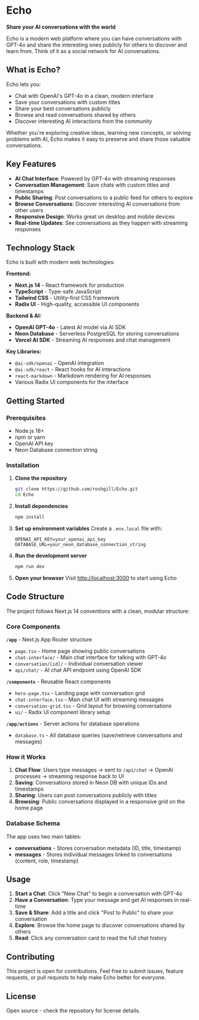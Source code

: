 # Echo

**Share your AI conversations with the world**

Echo is a modern web platform where you can have conversations with GPT-4o and share the interesting ones publicly for others to discover and learn from. Think of it as a social network for AI conversations.

## What is Echo?

Echo lets you:
- Chat with OpenAI's GPT-4o in a clean, modern interface
- Save your conversations with custom titles
- Share your best conversations publicly
- Browse and read conversations shared by others
- Discover interesting AI interactions from the community

Whether you're exploring creative ideas, learning new concepts, or solving problems with AI, Echo makes it easy to preserve and share those valuable conversations.

## Key Features

- **AI Chat Interface**: Powered by GPT-4o with streaming responses
- **Conversation Management**: Save chats with custom titles and timestamps  
- **Public Sharing**: Post conversations to a public feed for others to explore
- **Browse Conversations**: Discover interesting AI conversations from other users
- **Responsive Design**: Works great on desktop and mobile devices
- **Real-time Updates**: See conversations as they happen with streaming responses

## Technology Stack

Echo is built with modern web technologies:

**Frontend:**
- **Next.js 14** - React framework for production
- **TypeScript** - Type-safe JavaScript
- **Tailwind CSS** - Utility-first CSS framework
- **Radix UI** - High-quality, accessible UI components

**Backend & AI:**
- **OpenAI GPT-4o** - Latest AI model via AI SDK
- **Neon Database** - Serverless PostgreSQL for storing conversations
- **Vercel AI SDK** - Streaming AI responses and chat management

**Key Libraries:**
- `@ai-sdk/openai` - OpenAI integration
- `@ai-sdk/react` - React hooks for AI interactions
- `react-markdown` - Markdown rendering for AI responses
- Various Radix UI components for the interface

## Getting Started

### Prerequisites
- Node.js 18+ 
- npm or yarn
- OpenAI API key
- Neon Database connection string

### Installation

1. **Clone the repository**
   ```bash
   git clone https://github.com/roshgill/Echo.git
   cd Echo
   ```

2. **Install dependencies**
   ```bash
   npm install
   ```

3. **Set up environment variables**
   Create a `.env.local` file with:
   ```env
   OPENAI_API_KEY=your_openai_api_key
   DATABASE_URL=your_neon_database_connection_string
   ```

4. **Run the development server**
   ```bash
   npm run dev
   ```

5. **Open your browser**
   Visit [http://localhost:3000](http://localhost:3000) to start using Echo

## Code Structure

The project follows Next.js 14 conventions with a clean, modular structure:

### Core Components

**`/app`** - Next.js App Router structure
- `page.tsx` - Home page showing public conversations
- `chat-interface/` - Main chat interface for talking with GPT-4o
- `conversation/[id]/` - Individual conversation viewer
- `api/chat/` - AI chat API endpoint using OpenAI SDK

**`/components`** - Reusable React components  
- `hero-page.tsx` - Landing page with conversation grid
- `chat-interface.tsx` - Main chat UI with streaming messages
- `conversation-grid.tsx` - Grid layout for browsing conversations
- `ui/` - Radix UI component library setup

**`/app/actions`** - Server actions for database operations
- `database.ts` - All database queries (save/retrieve conversations and messages)

### How it Works

1. **Chat Flow**: Users type messages → sent to `/api/chat` → OpenAI processes → streaming response back to UI
2. **Saving**: Conversations stored in Neon DB with unique IDs and timestamps
3. **Sharing**: Users can post conversations publicly with titles
4. **Browsing**: Public conversations displayed in a responsive grid on the home page

### Database Schema

The app uses two main tables:
- **conversations** - Stores conversation metadata (ID, title, timestamp)
- **messages** - Stores individual messages linked to conversations (content, role, timestamp)

## Usage

1. **Start a Chat**: Click "New Chat" to begin a conversation with GPT-4o
2. **Have a Conversation**: Type your message and get AI responses in real-time
3. **Save & Share**: Add a title and click "Post to Public" to share your conversation
4. **Explore**: Browse the home page to discover conversations shared by others
5. **Read**: Click any conversation card to read the full chat history

## Contributing

This project is open for contributions. Feel free to submit issues, feature requests, or pull requests to help make Echo better for everyone.

## License

Open source - check the repository for license details.
